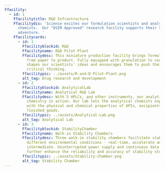 ```yaml
---
Ffacility:
  - id: 1
    Ffacilitytitle: R&D Infrastructure
    Ffacilitydis: 'Science excites our formulation scientists and analytical
      chemists.  Our "DSIR Approved" research facility supports their scientific
      adventure. '
    Ffacilitycards:
      - id: 1
        Ffacilityblockid: R&D
        Ffacilityname: R&D Pilot Plant
        Ffacilitydesc: This miniature production facility brings formulations to life -
          from paper to product. Fully equipped with granulation to coating, it
          shapes our scientists' ideas and encourages them to push their
          critical thinking.
        ffacilitypic: ../assets/R-and-D-Pilot-Plant.png
        alt_tag: Drug research and development
      - id: 2
        Ffacilityblockid: AnalyticalLab
        Ffacilityname: Analytical R&D Lab
        Ffacilitydesc: With 5 HPLCs, and other instruments, our analytical R&D lab puts
          chemistry in action. Our lab lets the analytical chemists experiment
          with the physical and chemical properties of APIs, excipients and
          finished goods.
        ffacilitypic: ../assets/Analytical-Lab.png
        alt_tag: Analytical Lab
      - id: 3
        Ffacilityblockid: StabilityChamber
        Ffacilityname: Walk-in Stability Chambers
        Ffacilitydesc: Three walk-in stability chambers facilitate stability studies in
          different environmental conditions - real-time, accelerate and
          intermediate. Uninterrupted power supply and continuous data logging
          further enhance the reliability and accuracy of stability studies.
        ffacilitypic: ../assets/Stability-Chamber.png
        alt_tag: Stability Chamber
---
```

